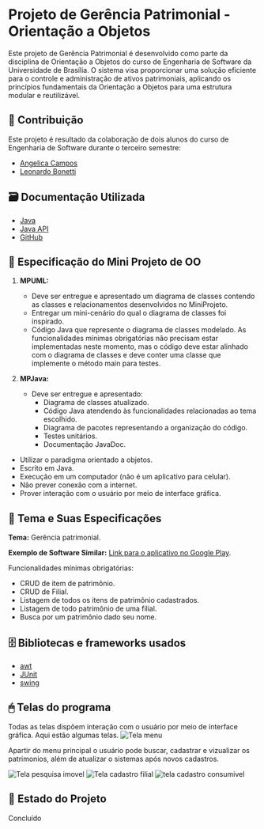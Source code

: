 # Projeto de Gerência Patrimonial - Orientação a Objetos

Este projeto de Gerência Patrimonial é desenvolvido como parte da disciplina de Orientação a Objetos do curso de Engenharia de Software da Universidade de Brasília. O sistema visa proporcionar uma solução eficiente para o controle e administração de ativos patrimoniais, aplicando os princípios fundamentais da Orientação a Objetos para uma estrutura modular e reutilizável.

## 👥 Contribuição

Este projeto é resultado da colaboração de dois alunos do curso de Engenharia de Software durante o terceiro semestre:

- [Angelica Campos](https://github.com/angelicaccampos)
- [Leonardo Bonetti](https://github.com/LeoFacB)

## 🗃 Documentação Utilizada
- [Java](https://docs.oracle.com/en/java/javase/21/)
- [Java API](https://docs.oracle.com/javase/8/docs/api/)
- [GitHub](https://docs.github.com/pt)

## 📑 Especificação do Mini Projeto de OO

1. **MPUML:**
   - Deve ser entregue e apresentado um diagrama de classes contendo as classes e relacionamentos desenvolvidos no MiniProjeto.
   - Entregar um mini-cenário do qual o diagrama de classes foi inspirado.
   - Código Java que represente o diagrama de classes modelado. As funcionalidades mínimas obrigatórias não precisam estar implementadas neste momento, mas o código deve estar alinhado com o diagrama de classes e deve conter uma classe que implemente o método main para testes.

2. **MPJava:**
   - Deve ser entregue e apresentado:
     - Diagrama de classes atualizado.
     - Código Java atendendo às funcionalidades relacionadas ao tema escolhido.
     - Diagrama de pacotes representando a organização do código.
     - Testes unitários.
     - Documentação JavaDoc.

- Utilizar o paradigma orientado a objetos.
- Escrito em Java.
- Execução em um computador (não é um aplicativo para celular).
- Não prever conexão com a internet.
- Prover interação com o usuário por meio de interface gráfica.

## 📝 Tema e Suas Especificações

**Tema:** Gerência patrimonial.

**Exemplo de Software Similar:** [Link para o aplicativo no Google Play](https://play.google.com/store/apps/details?id=infinito.superinventario).

Funcionalidades mínimas obrigatórias:
- CRUD de item de patrimônio.
- CRUD de Filial.
- Listagem de todos os itens de patrimônio cadastrados.
- Listagem de todo patrimônio de uma filial.
- Busca por um patrimônio dado seu nome.

## 🗄 Bibliotecas e frameworks usados
- [awt](https://www.javatpoint.com/java-awt)
- [JUnit](https://junit.org/junit5/docs/current/user-guide/)
- [swing](https://www.javatpoint.com/java-swing)

## 🖱 Telas do programa
Todas as telas dispõem interação com o usuário por meio de interface gráfica.
Aqui estão algumas telas.
![Tela menu](https://github.com/LeoFacB/Trabalho-OO-GerenciaPatrimonial/assets/82877749/37c6f263-e8f9-4532-9046-7ca1c728800e)

Apartir do menu principal o usuário pode buscar, cadastrar e vizualizar os patrimonios, além de atualizar o sistemas após novos cadastros. 

![Tela pesquisa imovel](https://github.com/LeoFacB/Trabalho-OO-GerenciaPatrimonial/assets/82877749/ce7ada32-c048-4efb-816c-4b56d0b6e8fb)
![Tela cadastro filial](https://github.com/LeoFacB/Trabalho-OO-GerenciaPatrimonial/assets/82877749/f2ddd82d-c069-42b4-b7e4-318b5a230fe3)
![tela cadastro consumivel](https://github.com/LeoFacB/Trabalho-OO-GerenciaPatrimonial/assets/82877749/5ef39919-842d-4adb-9816-2092473f2f3f)

## 📍 Estado do Projeto
Concluído
